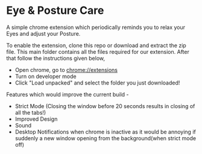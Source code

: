 # Eye & Posture Care
A simple chrome extension which periodically reminds you to relax your Eyes and adjust your Posture. 

To enable the extension, clone this repo or download and extract the zip file. This main folder contains all the files required for our extension. After that follow the instructions given below,
*  Open chrome, go to [chrome://extensions](chrome://extensions)
*  Turn on developer mode
*  Click "Load unpacked" and select the folder you just downloaded!

Features which would improve the current build -
*  Strict Mode (Closing the window before 20 seconds results in closing of all the tabs!)
*  Improved Design
*  Sound 
*  Desktop Notifications when chrome is inactive as it would be annoying if suddenly a new window opening from the background(when strict mode off)
